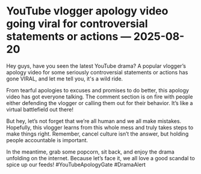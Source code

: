 # YouTube vlogger apology video going viral for controversial statements or actions — 2025-08-20

Hey guys, have you seen the latest YouTube drama? A popular vlogger’s apology video for some seriously controversial statements or actions has gone VIRAL, and let me tell you, it's a wild ride.

From tearful apologies to excuses and promises to do better, this apology video has got everyone talking. The comment section is on fire with people either defending the vlogger or calling them out for their behavior. It’s like a virtual battlefield out there!

But hey, let’s not forget that we’re all human and we all make mistakes. Hopefully, this vlogger learns from this whole mess and truly takes steps to make things right. Remember, cancel culture isn’t the answer, but holding people accountable is important.

In the meantime, grab some popcorn, sit back, and enjoy the drama unfolding on the internet. Because let’s face it, we all love a good scandal to spice up our feeds! #YouTubeApologyGate #DramaAlert